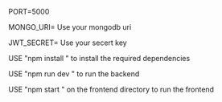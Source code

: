 PORT=5000

MONGO_URI= Use your mongodb uri 

JWT_SECRET= Use your secert key

USE "npm install " to install the required dependencies

USE "npm run dev " to run the backend 

USE "npm start " on the frontend directory to run the frontend 

